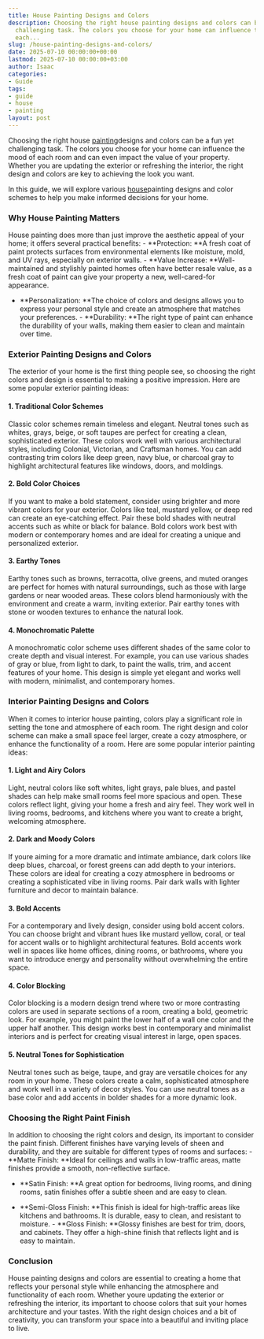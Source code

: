 ```yaml
---
title: House Painting Designs and Colors
description: Choosing the right house painting designs and colors can be a fun yet
  challenging task. The colors you choose for your home can influence the mood of
  each...
slug: /house-painting-designs-and-colors/
date: 2025-07-10 00:00:00+00:00
lastmod: 2025-07-10 00:00:00+03:00
author: Isaac
categories:
- Guide
tags:
- guide
- house
- painting
layout: post
---
```

Choosing the right house [painting](https://pestpolicy.com/fence-painting-ideas/)designs and colors can be a fun yet challenging task. The colors you choose for your home can influence the mood of each room and can even impact the value of your property. Whether you are updating the exterior or refreshing the interior, the right design and colors are key to achieving the look you want.

In this guide, we will explore various [house](https://pestpolicy.com/house-lizard-lifespan/)painting designs and color schemes to help you make informed decisions for your home.

###  Why House Painting Matters

House painting does more than just improve the aesthetic appeal of your home; it offers several practical benefits: - **Protection: **A fresh coat of paint protects surfaces from environmental elements like moisture, mold, and UV rays, especially on exterior walls. - **Value Increase: **Well-maintained and stylishly painted homes often have better resale value, as a fresh coat of paint can give your property a new, well-cared-for appearance.

- **Personalization: **The choice of colors and designs allows you to express your personal style and create an atmosphere that matches your preferences. - **Durability: **The right type of paint can enhance the durability of your walls, making them easier to clean and maintain over time.

###  Exterior Painting Designs and Colors

The exterior of your home is the first thing people see, so choosing the right colors and design is essential to making a positive impression. Here are some popular exterior painting ideas:

####  1. Traditional Color Schemes

Classic color schemes remain timeless and elegant. Neutral tones such as whites, grays, beige, or soft taupes are perfect for creating a clean, sophisticated exterior. These colors work well with various architectural styles, including Colonial, Victorian, and Craftsman homes. You can add contrasting trim colors like deep green, navy blue, or charcoal gray to highlight architectural features like windows, doors, and moldings.

####  2. Bold Color Choices

If you want to make a bold statement, consider using brighter and more vibrant colors for your exterior. Colors like teal, mustard yellow, or deep red can create an eye-catching effect. Pair these bold shades with neutral accents such as white or black for balance. Bold colors work best with modern or contemporary homes and are ideal for creating a unique and personalized exterior.

####  3. Earthy Tones

Earthy tones such as browns, terracotta, olive greens, and muted oranges are perfect for homes with natural surroundings, such as those with large gardens or near wooded areas. These colors blend harmoniously with the environment and create a warm, inviting exterior. Pair earthy tones with stone or wooden textures to enhance the natural look.

####  4. Monochromatic Palette

A monochromatic color scheme uses different shades of the same color to create depth and visual interest. For example, you can use various shades of gray or blue, from light to dark, to paint the walls, trim, and accent features of your home. This design is simple yet elegant and works well with modern, minimalist, and contemporary homes.

###  Interior Painting Designs and Colors

When it comes to interior house painting, colors play a significant role in setting the tone and atmosphere of each room. The right design and color scheme can make a small space feel larger, create a cozy atmosphere, or enhance the functionality of a room. Here are some popular interior painting ideas:

####  1. Light and Airy Colors

Light, neutral colors like soft whites, light grays, pale blues, and pastel shades can help make small rooms feel more spacious and open. These colors reflect light, giving your home a fresh and airy feel. They work well in living rooms, bedrooms, and kitchens where you want to create a bright, welcoming atmosphere.

####  2. Dark and Moody Colors

If youre aiming for a more dramatic and intimate ambiance, dark colors like deep blues, charcoal, or forest greens can add depth to your interiors. These colors are ideal for creating a cozy atmosphere in bedrooms or creating a sophisticated vibe in living rooms. Pair dark walls with lighter furniture and decor to maintain balance.

####  3. Bold Accents

For a contemporary and lively design, consider using bold accent colors. You can choose bright and vibrant hues like mustard yellow, coral, or teal for accent walls or to highlight architectural features. Bold accents work well in spaces like home offices, dining rooms, or bathrooms, where you want to introduce energy and personality without overwhelming the entire space.

####  4. Color Blocking

Color blocking is a modern design trend where two or more contrasting colors are used in separate sections of a room, creating a bold, geometric look. For example, you might paint the lower half of a wall one color and the upper half another. This design works best in contemporary and minimalist interiors and is perfect for creating visual interest in large, open spaces.

####  5. Neutral Tones for Sophistication

Neutral tones such as beige, taupe, and gray are versatile choices for any room in your home. These colors create a calm, sophisticated atmosphere and work well in a variety of decor styles. You can use neutral tones as a base color and add accents in bolder shades for a more dynamic look.

###  Choosing the Right Paint Finish

In addition to choosing the right colors and design, its important to consider the paint finish. Different finishes have varying levels of sheen and durability, and they are suitable for different types of rooms and surfaces: - **Matte Finish: **Ideal for ceilings and walls in low-traffic areas, matte finishes provide a smooth, non-reflective surface.

- **Satin Finish: **A great option for bedrooms, living rooms, and dining rooms, satin finishes offer a subtle sheen and are easy to clean.

- **Semi-Gloss Finish: **This finish is ideal for high-traffic areas like kitchens and bathrooms. It is durable, easy to clean, and resistant to moisture. - **Gloss Finish: **Glossy finishes are best for trim, doors, and cabinets. They offer a high-shine finish that reflects light and is easy to maintain.

###  Conclusion

House painting designs and colors are essential to creating a home that reflects your personal style while enhancing the atmosphere and functionality of each room. Whether youre updating the exterior or refreshing the interior, its important to choose colors that suit your homes architecture and your tastes. With the right design choices and a bit of creativity, you can transform your space into a beautiful and inviting place to live.